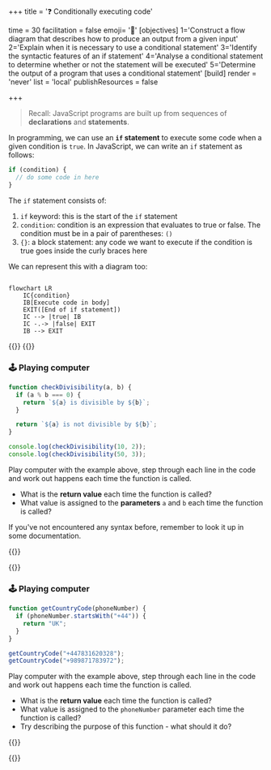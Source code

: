 +++
title = '❓ Conditionally executing code'

time = 30
facilitation = false
emoji= '🧩'
[objectives]
  1='Construct a flow diagram that describes how to produce an output from a given input'
  2='Explain when it is necessary to use a conditional statement'
  3='Identify the syntactic features of an if statement'
  4='Analyse a conditional statement to determine whether or not the statement will be executed'
  5='Determine the output of a program that uses a conditional statement'
[build]
  render = 'never'
  list = 'local'
  publishResources = false

+++

> Recall: JavaScript programs are built up from sequences of **declarations** and **statements**.

In programming, we can use an **`if` statement** to execute some code when a given condition is `true`. In JavaScript, we can write an `if` statement as follows:

```js {title="main.js"}
if (condition) {
  // do some code in here
}
```

The `if` statement consists of:

1. `if` keyword: this is the start of the `if` statement
2. `condition`: condition is an expression that evaluates to true or false. The condition must be in a pair of parentheses: `()`
3. `{}`: a block statement: any code we want to execute if the condition is true goes inside the curly braces here

We can represent this with a diagram too:

```mermaid

flowchart LR
    IC{condition}
    IB[Execute code in body]
    EXIT([End of if statement])
    IC --> |true| IB
    IC -.-> |false| EXIT
    IB --> EXIT
```

{{<tabs>}}
{{<tab name="Exercise 1">}}

### 🕹️ Playing computer

```js
function checkDivisibility(a, b) {
  if (a % b === 0) {
    return `${a} is divisible by ${b}`;
  }

  return `${a} is not divisible by ${b}`;
}

console.log(checkDivisibility(10, 2));
console.log(checkDivisibility(50, 3));
```

Play computer with the example above, step through each line in the code and work out happens each time the function is called.

- What is the **return value** each time the function is called?
- What value is assigned to the **parameters** `a` and `b` each time the function is called?

If you've not encountered any syntax before, remember to look it up in some documentation.

{{</tab>}}

{{<tab name="Exercise 2">}}

### 🕹️ Playing computer

```js
function getCountryCode(phoneNumber) {
  if (phoneNumber.startsWith("+44")) {
    return "UK";
  }
}

getCountryCode("+447831620328");
getCountryCode("+989871783972");
```

Play computer with the example above, step through each line in the code and work out happens each time the function is called.

- What is the **return value** each time the function is called?
- What value is assigned to the `phoneNumber` parameter each time the function is called?
- Try describing the purpose of this function - what should it do?

{{</tab>}}

{{</tabs>}}
